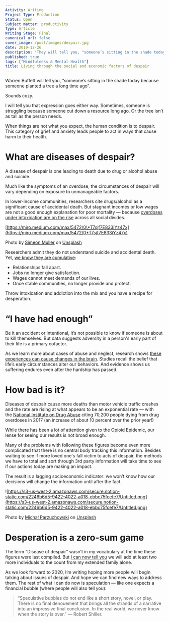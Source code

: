 ```yaml
---
Activity: Writing
Project Type: Production
Status: Open
Subject matter: productivity
Type: Article
Writing Stage: Final
canonical_url: false
cover_image: /post/images/despair.jpg
date: 2019-12-26
description: 'They will tell you, "someone’s sitting in the shade today because someone planted a tree a long time ago".'
published: true
tags: ["Mindfulness & Mental Health"]
title: Living through the social and economic factors of despair
---
```


Warren Buffett will tell you, “someone’s sitting in the shade today because someone planted a tree a long time ago”.

Sounds cozy.

I will tell you that expression goes either way. Sometimes, someone is struggling because someone cut down a resource long ago. Or the tree isn’t as tall as the person needs.

When things are not what you expect, the human condition is to despair. This category of grief and anxiety leads people to act in ways that cause harm to their health.

# **What are diseases of despair?**

A disease of despair is one leading to death due to drug or alcohol abuse and suicide.

Much like the symptoms of an overdose, the circumstances of despair will vary depending on exposure to unmanageable factors.

In lower-income communities, researchers cite drugs/alcohol as a significant cause of accidental death. But stagnant incomes or low wages are not a good enough explanation for poor mortality — because [overdoses under intoxication are on the rise](https://archive.ph/20170304123724/https://www.cdc.gov/mmwr/preview/mmwrhtml/mm6450a3.htm) across all social divides.

[https://miro.medium.com/max/5472/0\*T7sjf7E833iYz47x](https://miro.medium.com/max/5472/0*T7sjf7E833iYz47x)

Photo by [Simeon Muller](https://unsplash.com/@simeonmuller?utm_source=medium&utm_medium=referral) on [Unsplash](https://unsplash.com/?utm_source=medium&utm_medium=referral)

Researchers admit they do not understand suicide and accidental death. Yet, [we know they are cumulative](http://www.pnas.org/content/112/49/15078.abstract):

- Relationships fall apart.
- Jobs no longer give satisfaction.
- Wages cannot meet demands of our lives.
- Once stable communities, no longer provide and protect.

Throw intoxication and addiction into the mix and you have a recipe for desperation.

# **“I have had enough”**

Be it an accident or intentional, it’s not possible to know if someone is about to kill themselves. But data suggests adversity in a person's early part of their life is a primary cofactor.

As we learn more about cases of abuse and neglect, research shows [these experiences can cause changes in the brain](https://www.nature.com/articles/npp2016124). Studies recall the belief that life’s early circumstances alter our behaviors. And evidence shows us suffering endures even after the hardship has passed.

# **How bad is it?**

Diseases of despair cause more deaths than motor vehicle traffic crashes and the rate are rising at what appears to be an exponential rate — with the [National Institute on Drug Abuse](https://www.drugabuse.gov/related-topics/trends-statistics/overdose-death-rates) citing 70,200 people dying from drug overdoses in 2017 (an increase of about 10 percent over the prior year!)

While there has been a lot of attention given to the Opioid Epidemic, our lense for seeing our results is not broad enough.

Many of the problems with following these figures become even more complicated that there is no central body tracking this information. Besides waiting to see if more loved one's fall victim to acts of despair, the methods we have to total and sort through 3rd party information will take time to see if our actions today are making an impact.

The result is a lagging socioeconomic indicator: we won’t know how our decisions will change the information until after the fact.

![https://s3-us-west-2.amazonaws.com/secure.notion-static.com/2246b6d5-9422-4022-a018-ebbc75fcefe7/Untitled.png](https://s3-us-west-2.amazonaws.com/secure.notion-static.com/2246b6d5-9422-4022-a018-ebbc75fcefe7/Untitled.png)

Photo by [Michał Parzuchowski](https://unsplash.com/@mparzuchowski?utm_source=medium&utm_medium=referral) on [Unsplash](https://unsplash.com/?utm_source=medium&utm_medium=referral)

# **Desperation is a zero-sum game**

The term “Disease of despair” wasn’t in my vocabulary at the time these figures were last compiled. But [I can now tell you](https://medium.com/swlh/unfolding-the-reasons-behind-an-illogical-action-d4f8860e5b3b) we will add at least two more individuals to the count from my extended family alone.

As we look forward to 2020, I’m writing hoping more people will begin talking about issues of despair. And hope we can find new ways to address them. The rest of what I can do now is speculation — like one expects a financial bubble (where people will also tell you):

> “Speculative bubbles do not end like a short story, novel, or play. There is no final denouement that brings all the strands of a narrative into an impressive final conclusion. In the real world, we never know when the story is over.” — Robert Shiller.
